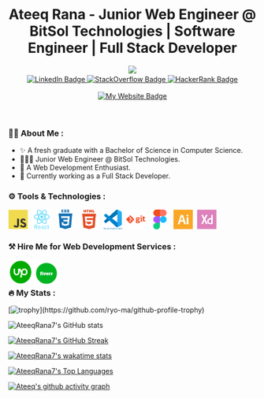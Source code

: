 <div id="header" align="center">
  <h1>Ateeq Rana - Junior Web Engineer @ BitSol Technologies | Software Engineer | Full Stack Developer</h1>
  <img src="https://media0.giphy.com/media/jdPMeyv9rn0hZHh8n9/giphy.gif?cid=790b761192b7c3bea4652e26b424e3d12f0af4f58b95daae&rid=giphy.gif&ct=s" width="180"/>
  <div id="badges">
  <a href="https://www.linkedin.com/in/ateeq-rana-1b03b8201/">
    <img src="https://img.shields.io/badge/LinkedIn-blue?style=for-the-badge&logo=linkedin&logoColor=white" alt="LinkedIn Badge"/>
  </a>
  <a href="https://stackoverflow.com/users/13228534/ateeq-rana">
    <img src="https://img.shields.io/badge/-Stackoverflow-FE7A16?style=for-the-badge&logo=stack-overflow&logoColor=white" alt="StackOverflow Badge"/>
  </a>
  <a href="https://www.hackerrank.com/ateeq_rana98">
    <img src="https://img.shields.io/badge/-Hackerrank-2EC866?style=for-the-badge&logo=HackerRank&logoColor=white" alt="HackerRank Badge"/>
  </a>
<!--     <a href="https://gitlab.com/AteeqRana7">
    <img src="https://img.shields.io/badge/GitLab-330F63?style=for-the-badge&logo=gitlab&logoColor=white" alt="GitLab Badge"/>
  </a>
    <a href="https://codepen.io/ateeqrana7">
    <img src="https://img.shields.io/badge/Codepen-000000?style=for-the-badge&logo=codepen&logoColor=white" alt="Codepen Badge"/>
  </a>
     </a>
    <a href="https://www.codewars.com/users/AteeqRana7">
    <img src="https://img.shields.io/badge/Codewars-B1361E?style=for-the-badge&logo=Codewars&logoColor=white" alt="GitLab Badge"/>
  </a>
  <a href="https://www.behance.net/ateeqrana7">
    <img src="https://img.shields.io/badge/Behance-1769ff?style=for-the-badge&logo=behance&logoColor=white" alt="Behance Badge"/>
  </a> -->
  </div>
   <br>
  <div>
   <a href="https://ateeqrana.live/">
    <img src="https://img.shields.io/badge/website-000000?style=for-the-badge&logo=About.me&logoColor=white" alt="My Website Badge"/>
  </a>
  </div>
  <br>
<img src="https://komarev.com/ghpvc/?username=your-github-AteeqRana7&style=flat-square&color=blue" alt=""/>
</div>

### :man_technologist: About Me :

<ul>
  <li> ✨ A fresh graduate with a Bachelor of Science in Computer Science.</li>
  <li> 👨🏻‍💻 Junior Web Engineer @ BitSol Technologies.</li>
  <li> 🌱 A Web Development Enthusiast.</li>
  <li> 🔭 Currently working as a Full Stack Developer.</li>
</ul>

### ⚙️  Tools & Technologies :

<div>
   <img src="https://github.com/devicons/devicon/blob/master/icons/javascript/javascript-original.svg" title="JavaScript" alt="JavaScript" width="40"        height="40"/>&nbsp;
  <img src="https://github.com/devicons/devicon/blob/master/icons/react/react-original-wordmark.svg" title="React Js" alt="React Js" width="40" height="40"/>&nbsp;
  <img src="https://github.com/devicons/devicon/blob/master/icons/css3/css3-plain-wordmark.svg"  title="CSS3" alt="CSS" width="40" height="40"/>&nbsp;
  <img src="https://github.com/devicons/devicon/blob/master/icons/html5/html5-plain-wordmark.svg" title="HTML5" alt="HTML" width="40" height="40"/>&nbsp;
    <img src="https://github.com/devicons/devicon/blob/master/icons/vscode/vscode-original-wordmark.svg" title="vscode" **alt="vscode" width="40" height="40"/>&nbsp;
  <img src="https://github.com/devicons/devicon/blob/master/icons/git/git-plain-wordmark.svg" title="Git" **alt="Git" width="40" height="40"/>&nbsp;
  <img src="https://github.com/devicons/devicon/blob/master/icons/figma/figma-original.svg" title="Figma" **alt="Figma" width="40" height="40"/>&nbsp;
   <img src="https://github.com/devicons/devicon/blob/master/icons/illustrator/illustrator-plain.svg" title="illustrator" **alt="illustrator" width="40" height="40"/>&nbsp;
  <img src="https://github.com/devicons/devicon/blob/master/icons/xd/xd-plain.svg" title="adobexd" **alt="adobexd" width="40" height="40"/>&nbsp;
</div>

### ⚒️ Hire Me for Web Development Services :

<div>
<a href="https://www.upwork.com/freelancers/ateeqrana7" rel="nofollow">
  <img align="left" alt="Upwork Logo" width="50" height="50" src="upwork.png" style="max-width: 100%;">
</a>
<a href="https://www.fiverr.com/ateeq_rana7" rel="nofollow">
  <img align="left" alt="Fiverr Logo" width="55" height="55" src="fiverr.png" style="max-width: 100%;">
</a>
</div>

<br><br>

### :fire: My Stats :

[![trophy](https://github-profile-trophy.vercel.app/?username=AteeqRana7&theme=onestar&no-frame=true&rank=-?)](https://github.com/ryo-ma/github-profile-trophy)

![AteeqRana7's GitHub stats](https://github-readme-stats.vercel.app/api?username=AteeqRana7&show_icons=true&theme=vue-dark&count_private=true&include_all_commits=true&hide_rank=true)

[![AteeqRana7's GitHub Streak](http://github-readme-streak-stats.herokuapp.com?user=AteeqRana7&theme=vue-dark)](https://git.io/streak-stats)

[![AteeqRana7's wakatime stats](https://github-readme-stats.vercel.app/api/wakatime?username=AteeqRana7&theme=vue-dark&layout=compact)](https://github.com/anuraghazra/github-readme-stats)

[![AteeqRana7's Top Languages](https://github-readme-stats.vercel.app/api/top-langs/?username=AteeqRana7&langs_count=10&theme=vue-dark&layout=donut&hide=html,css)](https://github.com/anuraghazra/github-readme-stats)

[![Ateeq's github activity graph](https://github-readme-activity-graph.vercel.app/graph?username=AteeqRana7&theme=vue)](https://github.com/ashutosh00710/github-readme-activity-graph)



